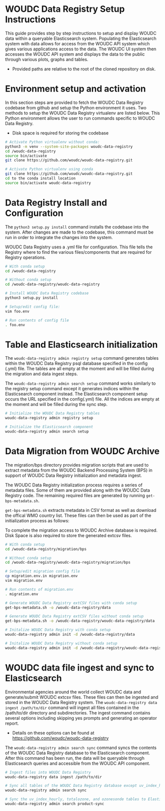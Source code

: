 # WOUDC Data Registry Setup Instructions

This guide provides step by step instructions to setup and display WOUDC data
within a queryable Elasticsearch system. Populating the Elasticsearch system with
data allows for access from the WOUDC API system which gives various applications
access to the data. The WOUDC UI system then accesses  the WOUDC API system
and displays the data to the public through various plots, graphs and tables.

* Provided paths are relative to the root of the cloned repository on disk.

# Environment setup and activation
In this section steps are provided to fetch the WOUDC Data Registry codebase from
github and setup the Python environment it uses. Two methods to setup the
WOUDC Data Registry virtualenv are listed below. This Python environment
allows the user to run commands specific to WOUDC Data Registry.

* Disk space is required for storing the codebase
```bash
# Activate Python virtualenv without conda:
python3 -m venv --system-site-packages woudc-data-registry
cd /woudc-data-registry
source bin/activate
git clone https://github.com/woudc/woudc-data-registry.git

# Activate Python virtualenv using conda
git clone https://github.com/woudc/woudc-data-registry.git
cd to the conda install location
source bin/activate woudc-data-registry
```

# Data Registry Install and Configuration
The `python3 setup.py install` command installs the codebase into the
system. After changes are made to the codebase, this command must be
run in order to integrate the changes into the system.

WOUDC Data Registry uses a .yml file for configuration. This file
tells the Registry where to find the various files/components that
are required for Registry operations.

```bash
# With conda setup
cd /woudc-data-registry

# Without conda setup
cd /woudc-data-registry/woudc-data-registry

# Install WOUDC Data Registry codebase
python3 setup.py install

# Setup/edit config file:
vim foo.env

# Run contents of config file
. foo.env
```

# Table and Elasticsearch initialization
The `woudc-data-registry admin registry setup` command generates tables within the WOUDC Data Registry
psql database specified in the config (.yml) file. The tables are all empty
at the moment and will be filled during the migration and data ingest steps.

The `woudc-data-registry admin search setup` command works similarly to the registry setup
command except it generates indices within the Elasticsearch component instead.
The Elasticsearch component setup occurs the URL specified in the config(.yml) file.
All the indices are empty at the moment and will be filled during the sync step.

```bash
# Initialize the WOUDC Data Registry tables
woudc-data-registry admin registry setup

# Initialize the Elasticsearch component
woudc-data-registry admin search setup
```

# Data Migration from WOUDC Archive
The migration/bps directory provides migration scripts that are used to extract
metadata from the WOUDC Backend Processing System (BPS) in support of
WOUDC Data Registry initialization and metadata ingest.

The WOUDC Data Registry initialization process requires a series of metadata
files. Some of them are provided along with the WOUDC Data Registry code.
The remaining required files are generated by running `get-bps-metadata.sh`.

`get-bps-metadata.sh` extracts metadata in CSV format as well as download
the offical WMO country list.  These files can then be used as part of the
initialization process as follows:

To complete the migration access to WOUDC Archive database is required. Disk Space
is also required to store the generated extcsv files.

```bash
# With conda setup
cd /woudc-data-registry/migration/bps

# Without conda setup
cd /woudc-data-registry/woudc-data-registry/migration/bps

# Setup/edit migration config file
cp migration.env.in migration.env
vim migration.env

# Run contents of migration.env
. migration.env

# Generate WOUDC Data Registry extCSV files with conda setup
get-bps-metadata.sh -o /woudc-data-registry/data

# Generate WOUDC Data Registry extCSV files without conda setup
get-bps-metadata.sh -o /woudc-data-registry/woudc-data-registry/data

# Initalize WOUDC Data Registry with conda setup
woudc-data-registry admin init -d /woudc-data-registry/data

# Initalize WOUDC Data Registry without conda setup
woudc-data-registry admin init -d /woudc-data-registry/woudc-data-registry/data
```

# WOUDC data file ingest and sync to Elasticsearch
Environmental agencies around the world collect WOUDC data and generate/submit WOUDC extcsv files.
These files can then be ingested and stored in the WOUDC Data Registry system. The
`woudc-data-registry data ingest /path/to/dir` command will ingest all files contained in the
/path/to/dir directory and subdirectories. The ingest command contains several options including
skipping yes prompts and generating an operator report.

* Details on these options can be found at https://github.com/woudc/woudc-data-registry

The `woudc-data-registry admin search sync` command syncs the contents of the WOUDC Data
Registry database to the Elasticsearch component. After this command has been run, the data will be
queryable through Elasticsearch queries and accessible from the WOUDC API component.

```bash
# Ingest files into WOUDC Data Registry
woudc-data-registry data ingest /path/to/dir

# Sync all tables of the WOUDC Data Registry database except uv_index_hourly and totalozone to Elasticsearch
woudc-data-registry admin search sync

# Sync the uv_index_hourly, totalozone, and ozonesonde tables to Elasticsearch
woudc-data-registry admin search product-sync
```

